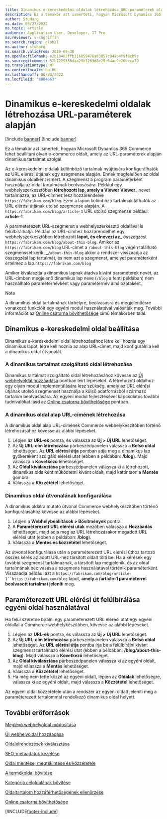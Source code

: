 ```yaml
---
title: Dinamikus e-kereskedelmi oldalak létrehozása URL-paraméterek alapján
description: Ez a témakör azt ismerteti, hogyan Microsoft Dynamics 365 Commerce lehet beállítani olyan e-commerce oldalt, amely az URL-paraméterek alapján dinamikus tartalmat szolgál.
author: StuHarg
ms.date: 05/27/2022
ms.topic: article
audience: Application User, Developer, IT Pro
ms.reviewer: v-chgriffin
ms.search.region: global
ms.author: stuharg
ms.search.validFrom: 2019-09-30
ms.openlocfilehash: e2b13403ffb316059476a03857c849b4f9f8cb9c
ms.sourcegitcommit: 52b7225350daa29b1263d8e29c54ac9e20bcca70
ms.translationtype: MT
ms.contentlocale: hu-HU
ms.lasthandoff: 06/03/2022
ms.locfileid: "8884663"
---
```

# <a name="create-dynamic-e-commerce-pages-based-on-url-parameters"></a>Dinamikus e-kereskedelmi oldalak létrehozása URL-paraméterek alapján

[!include [banner](includes/banner.md)]
[!include [banner](includes/preview-banner.md)]

Ez a témakör azt ismerteti, hogyan Microsoft Dynamics 365 Commerce lehet beállítani olyan e-commerce oldalt, amely az URL-paraméterek alapján dinamikus tartalmat szolgál.

Az e-kereskedelmi oldalak különböző tartalmak nyújtására konfigurálhatók az URL elérési útjának egy szegmense alapján. Ennek megfelelően az oldal dinamikus oldalként ismert. A szegmenst a program paraméterként használja az oldal tartalmának beolvasására. Például egy webhelyszerkesztőben **létrehozott lap, amely a Viewer Viewer\_** nevet tartalmazza, az URL-címhez lesz hozzárendelve `https://fabrikam.com/blog`. Ezen a lapon különböző tartalmak láthatók az URL elérési útjának utolsó szegmense alapján. A `https://fabrikam.com/blog/article-1` URL utolsó szegmense például: **article-1**.

A paraméterezett URL-szegmenst a webhelyszerkesztő oldalával is felülbírálhatja. Például az URL-címhez hozzárendelhet egy webhelyszerkesztőben létrehozott **lapot, és elnevezi az\_** összegzést `https://fabrikam.com/blog/about-this-blog`. Amikor az `https://fabrikam.com/blog` URL-címet a `/about-this-blog` végén található szegmenssel kérik, **\_**`/about-this-blog` akkor a rendszer visszaadja az összegzési lap tartalmát, és nem azt a szegmenst, amelyet paraméterként értelmez a lap.`https://fabrikam.com/blog` 

Amikor kiválasztja a dinamikus lapnak átadva kívánt paraméterek nevét, az URL-címben megjelenő dinamikus lap neve (`/blog` a fenti példában) nem használható paraméternévként vagy paraméternév alhálózataként. 

> [!NOTE]
> A dinamikus oldal tartalmának tárhelyre, beolvasásra és megjelenítésre vonatkozó funkcióit egy egyéni modul használatával valósítják meg. További információt az [Online csatorna bővíthetősége](e-commerce-extensibility/overview.md) című témakörben talál.

## <a name="set-up-a-dynamic-e-commerce-page"></a>Dinamikus e-kereskedelmi oldal beállítása

Dinamikus e-kereskedelmi oldal létrehozásához létre kell hoznia egy dinamikus lapot, létre kell hoznia az alap URL-címet, majd konfigurálnia kell a dinamikus oldal útvonalát.

### <a name="create-the-page-that-will-serve-dynamic-content"></a>A dinamikus tartalmat szolgáltató oldal létrehozása

Dinamikus tartalmat szolgáltató oldal létrehozásához kövesse az [Új webhelyoldal hozzáadása](add-new-page.md) pontban leírt lépéseket. A létrehozott oldalhoz egy olyan modul implementálására lesz szükség, amely az URL elérési útjának utolsó szegmensét használja a külső adatforrásból származó tartalom beolvasására. Az egyéni modul fejlesztésével kapcsolatos további tudnivalókat lásd az [Online csatorna bővíthetősége](e-commerce-extensibility/overview.md) pontban.

### <a name="create-the-base-url-for-the-dynamic-page"></a>A dinamikus oldal alap URL-címének létrehozása

A dinamikus oldal alap URL-címének Commerce webhelykészítőben történő létrehozásához kövesse az alábbi lépéseket.

1. Lépjen az **URL-ek** pontra, és válassza az **Új \> Új URL** lehetőséget.
1. Az **Új URL-cím létrehozása** párbeszédpanelen válassza a **Belső oldal** lehetőséget. Az **URL elérési útja** pontban adja meg a dinamikus lap gyökereként szolgáló elérési utat (ebben a példában: **/blog**). Majd válassza a **Következő** lehetőséget.
1. Az **Oldal kiválasztása** párbeszédpanelen válassza ki a létrehozott, dinamikus oldalként működtetni kívánt oldalt, majd kattintson a **Mentés** gombra.
1. Válassza a **Közzététel** lehetőséget.

### <a name="configure-the-route-to-the-dynamic-page"></a>Dinamikus oldal útvonalának konfigurálása

A dinamikus oldalra mutató útvonal Commerce webhelykészítőben történő konfigurálásához kövesse az alábbi lépéseket.

1. Lépjen a **Webhelybeállítások \> Bővítmények** pontra.
1. A **Paraméterezett URL elérési utak** mezőben válassza a **Hozzáadás** lehetőséget, majd adja meg az URL létrehozásakor megadott URL elérési utat (ebben a példában: **/blog**).
1. Válassza a **Mentés és közzététel** lehetőséget.

Az útvonal konfigurálása után a paraméterezett URL elérési úthoz tartozó összes kérés az adott URL-hez társított oldalt tölti be. Ha a kérések egy további szegmenst tartalmaznak, a társított lap megjelenik, és az oldal tartalmának beolvasása a szegmens használatával történik paraméterként. Visszaadja például azt a `https://fabrikam.com/blog/article-1``https://fabrikam.com/blog` lapot, **amely a /article-1 paraméterrel beolvasott tartalmat jeleníti** meg.

## <a name="override-a-parameterized-url-with-a-custom-page"></a>Paraméterezett URL elérési út felülbírálása egyéni oldal használatával

Ha felül szeretne bírálni egy paraméterezett URL elérési utat egy egyéni oldallal a Commerce webhelykészítőben, kövesse az alábbi lépéseket.

1. Lépjen az **URL-ek** pontra, és válassza az **Új \> Új URL** lehetőséget.
1. Az **Új URL-cím létrehozása** párbeszédpanelen válassza a **Belső oldal** lehetőséget. Az **URL elérési útja** pontba írja be a felülbírálni kívánt szegmenst tartalmazó elérési utat (ebben a példában: **/blog/about-this-blog**). Majd válassza a **Következő** lehetőséget.
1. Az **Oldal kiválasztása** párbeszédpanelen válassza ki az egyéni oldalt, majd válassza a **Mentés** lehetőséget.
1. Válassza a **Közzététel** lehetőséget.
1. Ha még nem tette közzé az egyéni oldalt, lépjen az **Oldalak** lehetőségre, válassza ki az egyéni oldalt, majd válassza a **Közzététel** lehetőséget.

Az egyéni oldal közzététele után a rendszer az egyéni oldalt jeleníti meg a paraméterezett tartalommal rendelkező dinamikus oldal helyett.

## <a name="additional-resources"></a>További erőforrások

[Meglévő webhelyoldal módosítása](modify-existing-page.md)

[Új webhelyoldal hozzáadása](add-new-page.md)

[Oldalelrendezések kiválasztása](select-page-layouts.md)

[SEO-metaadatok kezelése](manage-seo-metadata.md)

[Oldal mentése, megtekintése és közzététele](save-preview-publish-page.md)

[A termékoldal bővítése](enrich-product-page.md)

[Kategória céloldalának bővítése](enrich-category-page.md)

[Oldaltartalom hozzáférhetőségének ellenőrzése](verify-accessibility.md)

[Online csatorna bővíthetősége](e-commerce-extensibility/overview.md)


[!INCLUDE[footer-include](../includes/footer-banner.md)]
